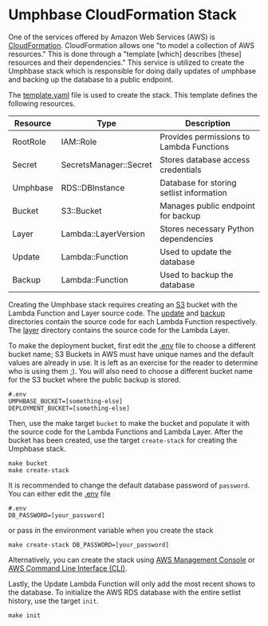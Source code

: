 # Umphbase CloudFormation Stack

One of the services offered by Amazon Web Services (AWS) is
[CloudFormation](https://aws.amazon.com/cloudformation/). CloudFormation
allows one "to model a collection of AWS resources." This is done through a
"template [which] describes [these] resources and their dependencies." This
service is utilized to create the Umphbase stack which is responsible for
doing daily updates of umphbase and backing up the database to a public
endpoint.

The [template.yaml](template.yaml) file is used to create the stack. This
template defines the following resources.

| Resource  | Type                   | Description                              |
| --------- | ---------------------- | ---------------------------------------- |
| RootRole  | IAM::Role              | Provides permissions to Lambda Functions |
| Secret    | SecretsManager::Secret | Stores database access credentials       |
| Umphbase  | RDS::DBInstance        | Database for storing setlist information |
| Bucket    | S3::Bucket             | Manages public endpoint for backup       |
| Layer     | Lambda::LayerVersion   | Stores necessary Python dependencies     |
| Update    | Lambda::Function       | Used to update the database              |
| Backup    | Lambda::Function       | Used to backup the database              |

Creating the Umphbase stack requires creating an [S3](https://aws.amazon.com/s3/)
bucket with the Lambda Function and Layer source code. The [update](update)
and [backup](backup) directories contain the source code for each Lambda
Function respectively. The [layer](layer) directory contains the source code
for the Lambda Layer.

To make the deployment bucket, first edit the [.env](.env)
file to choose a different bucket name; S3 Buckets in AWS must have unique names
and the default values are already in use. It is left as an exercise for the
reader to determine who is using them ;). You will also need to choose a
different bucket name for the S3 bucket where the public backup is stored.

```
#.env
UMPHBASE_BUCKET=[something-else]
DEPLOYMENT_BUCKET=[something-else]
```

Then, use the make target `bucket` to make the bucket and populate it with the
source code for the Lambda Functions and Lambda Layer. After the bucket has been
created, use the target `create-stack` for creating the Umphbase stack.

```
make bucket
make create-stack
```

It is recommended to change the default database password of `password`. You
can either edit the [.env](.env) file

```
#.env
DB_PASSWORD=[your_password]
```

or pass in the environment variable when you create the stack

```
make create-stack DB_PASSWORD=[your_password]
```

Alternatively, you can create the stack using
[AWS Management Console](https://aws.amazon.com/console/) or
[AWS Command Line Interface (CLI)](https://aws.amazon.com/cli/).

Lastly, the Update Lambda Function will only add the most recent shows to the
database. To initialize the AWS RDS database with the entire setlist history,
use the target `init`.

```
make init
```
